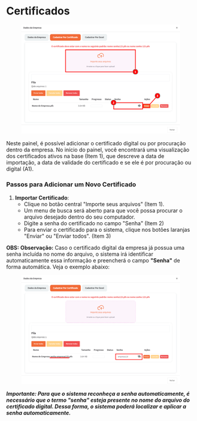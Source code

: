 # Certificados

<figure><img src="../../../.gitbook/assets/image (13).png" alt=""><figcaption></figcaption></figure>

Neste painel, é possível adicionar o certificado digital ou por procuração dentro da empresa. No início do painel, você encontrará uma visualização dos certificados ativos na base (Item 1), que descreve a data de importação, a data de validade do certificado e se ele é por procuração ou digital (A1).

### **Passos para Adicionar um Novo Certificado**

1. **Importar Certificado**:
   * Clique no botão central "Importe seus arquivos" (Item 1).
   * Um menu de busca será aberto para que você possa procurar o arquivo desejado dentro do seu computador.
   * Digite a senha do certificado no campo "Senha" (Item 2)
   * Para enviar o certificado para o sistema, clique nos botões laranjas "Enviar" ou "Enviar todos". (Item 3)

**OBS:** **Observação:** Caso o certificado digital da empresa já possua uma senha incluída no nome do arquivo, o sistema irá identificar automaticamente essa informação e preencherá o campo **"Senha"** de forma automática. Veja o exemplo abaixo:

<figure><img src="../../../.gitbook/assets/image (207).png" alt=""><figcaption></figcaption></figure>

_**Importante: Para que o sistema reconheça a senha automaticamente, é necessário que o termo "senha" esteja presente no nome do arquivo do certificado digital. Dessa forma, o sistema poderá localizar e aplicar a senha automaticamente.**_
